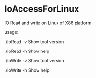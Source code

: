 # IoAccessForLinux
IO Read and write on Linux of X86 platform

usage:

./IoRead -v
Show tool version

./IoRead -h
Show help

./IoWrite -v
Show tool version

./IoWrite -h
Show help
